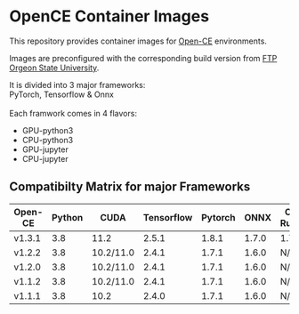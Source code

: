 # OpenCE Container Images

This repository provides container images for [Open-CE](https://github.com/open-ce) environments.

Images are preconfigured with the corresponding build version from [FTP Orgeon State University](https://ftp.osuosl.org/pub/open-ce/).

It is divided into 3 major frameworks: <br>
PyTorch, Tensorflow & Onnx<br>
<br>
Each framwork comes in 4 flavors:<br>
- GPU-python3
- CPU-python3
- GPU-jupyter
- CPU-jupyter

## Compatibilty Matrix for major Frameworks

Open-CE | Python | CUDA | Tensorflow | Pytorch | ONNX | ONNX Runtime | XGBoost | LightGBM
--- | --- | --- | --- | --- | --- |--- | --- |--- 
v1.3.1 | 3.8 | 11.2 | 2.5.1 | 1.8.1 | 1.7.0 | 1.7.2 | 1.4.2 | 3.2.1
v1.2.2 | 3.8 | 10.2/11.0 | 2.4.1 | 1.7.1 | 1.6.0 | N/A | N/A| N/A
v1.2.0 | 3.8 | 10.2/11.0 | 2.4.1 | 1.7.1 | 1.6.0 | N/A | N/A | N/A
v1.1.2 | 3.8 | 10.2/11.0 | 2.4.1 | 1.7.1 | 1.6.0 | N/A | N/A | N/A
v1.1.1 | 3.8 | 10.2 | 2.4.0 | 1.7.1 | 1.6.0 | N/A | N/A | N/A
